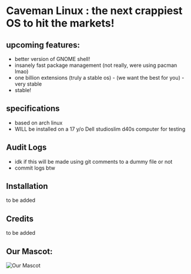 # Caveman Linux : the next crappiest OS to hit the markets!

## upcoming features:
- better version of GNOME shell!
- insanely fast package management (not really, were using pacman lmao) 
- one billion extensions (truly a stable os) - (we want the best for you) - very stable
- stable!

## specifications
- based on arch linux
- WILL be installed on a 17 y/o Dell studioslim d40s computer for testing

## Audit Logs
* idk if this will be made using git comments to a dummy file or not
* commit logs btw

## Installation
to be added

## Credits
to be added 


## Our Mascot:
![Our Mascot](https://camo.githubusercontent.com/e97bf4eb1e26a47f4266091543f7fb1d8897f8068041d50ea481ea8e817d0262/68747470733a2f2f6d656469612e646973636f72646170702e6e65742f6174746163686d656e74732f3833393635343136383039363031343333362f313038303930343237363532393932323034382f7a49335a715468695f34782e706e673f77696474683d31343032266865696768743d363537 "Our Mascot")
